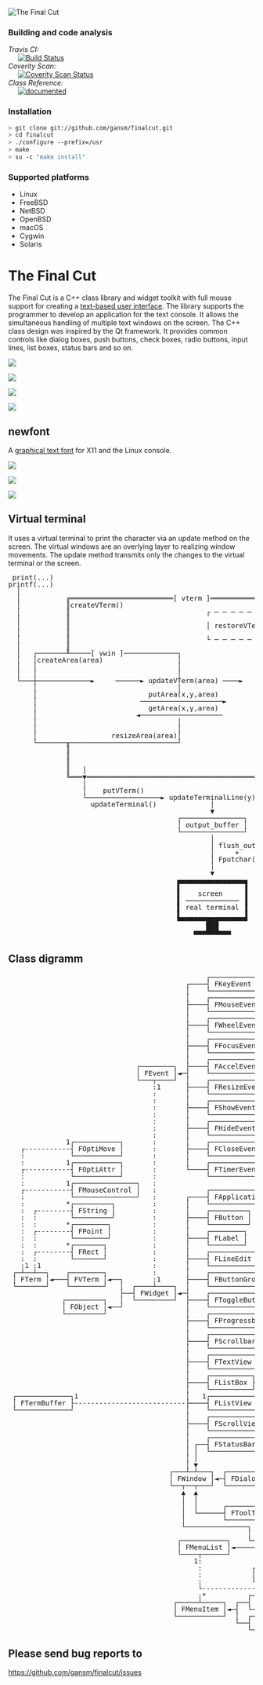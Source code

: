 ![The Final Cut](logo/png/finalcut-logo.png)

### Building and code analysis
*Travis CI:*<br />
&#160;&#160;&#160;&#160;&#160;[![Build Status](https://travis-ci.org/gansm/finalcut.svg?branch=master)](https://travis-ci.org/gansm/finalcut) <br />
*Coverity Scan:*<br />
&#160;&#160;&#160;&#160;&#160;[![Coverity Scan Status](https://scan.coverity.com/projects/6508/badge.svg)](https://scan.coverity.com/projects/6508) <br />
*Class Reference:*<br />
&#160;&#160;&#160;&#160;&#160;[![documented](https://codedocs.xyz/gansm/finalcut.svg)](https://codedocs.xyz/gansm/finalcut/hierarchy.html)

### Installation
```bash
> git clone git://github.com/gansm/finalcut.git
> cd finalcut
> ./configure --prefix=/usr
> make
> su -c "make install"
```

### Supported platforms
* Linux
* FreeBSD
* NetBSD
* OpenBSD
* macOS
* Cygwin
* Solaris

The Final Cut
=============
The Final Cut is a C++ class library and widget toolkit with full mouse support for creating a [text-based user interface](https://en.wikipedia.org/wiki/Text-based_user_interface). The library supports the programmer to develop an application for the text console. It allows the simultaneous handling of multiple text windows on the screen.
The C++ class design was inspired by the Qt framework. It provides common controls like dialog boxes, push buttons, check boxes, radio buttons, input lines, list boxes, status bars and so on.

![](doc/fileopen-dialog.png)

![](doc/progress-bar.png)

![](doc/textview.png)

![](doc/Mandelbrot.png)


newfont
-------
A [graphical text font](fonts/) for X11 and the Linux console.

![](doc/newfont1.png)

![](doc/newfont2.png)

![](doc/calculator.png)


Virtual terminal
----------------
It uses a virtual terminal to print the character via an update method on the screen.
The virtual windows are an overlying layer to realizing window movements.
The update method transmits only the changes to the virtual terminal or the screen.

<pre style="line-height: 1 !important;">
 print(...)
printf(...)
  │
  │           ╔═════════════════════════[ vterm ]═════════════════════════╗
  │           ║createVTerm()                                              ║
  │           ║                                 ┌ ─ ─ ─ ─ ─ ─ ─ ─ ─ ─ ─ ┐ ║
  │           ║                                                           ║
  │           ║                                 │ restoreVTerm(x,y,w,h) │ ║
  │           ║                                                           ║
  │           ║                                 └ ─ ─ ─ ─ ─ ─ ─ ─ ─ ─ ─ ┘ ║
  │           ║                                                           ║
  │   ┌───────╨─────[ vwin ]─────────────┐                                ║
  │   │createArea(area)                  │                                ║
  │   │                                  │                                ║
  │   │                                  │                                ║
  └───┼─────────────►     ──────► updateVTerm(area) ────►                 ║
      │                                  │                                ║
      │                           putArea(x,y,area)                       ║
      │                         ────────────────────►                     ║
      │                           getArea(x,y,area)                       ║
      │                        ◄────────────────────                      ║
      │                                  │                                ║
      │                                  │                                ║
      │                  resizeArea(area)│                                ║
      └───────╥──────────────────────────┘                                ║
              ║                                                           ║
              ║                                                           ║
              ║                                                           ║
              ║   │                                          resizeVTerm()║
              ╚═══▼═══════════════════════════════════════════════════════╝
                  │
                  │    putVTerm()
                  └──────────────────► updateTerminalLine(y)
                    updateTerminal()             │
                                                 ▼
                                         ┌───────────────┐
                                         │ output_buffer │
                                         └───────────────┘
                                                 │
                                                 │ flush_out()
                                                 │     +
                                                 │ Fputchar(char)
                                                 │
                                                 ▼
                                         ▄▄▄▄▄▄▄▄▄▄▄▄▄▄▄▄▄
                                         ▌               ▐
                                         ▌    screen     ▐
                                         ▌ ───────────── ▐
                                         ▌ real terminal ▐
                                         ▌               ▐
                                         ▀▀▀▀▀▀▀███▀▀▀▀▀▀▀
                                                ███
                                             ▀▀▀▀▀▀▀▀▀
</pre>


Class digramm
-------------
<pre style="line-height: 1 !important;">
                                                ┌───────────┐
                                           ┌────┤ FKeyEvent │
                                           │    └───────────┘
                                           │    ┌─────────────┐
                                           ├────┤ FMouseEvent │
                                           │    └─────────────┘
                                           │    ┌─────────────┐
                                           ├────┤ FWheelEvent │
                                           │    └─────────────┘
                                           │    ┌─────────────┐
                                           ├────┤ FFocusEvent │
                                           │    └─────────────┘
                                           │    ┌─────────────┐
                               ┌────────┐  ├────┤ FAccelEvent │
                               │ FEvent │◄─┤    └─────────────┘
                               └───┬────┘  │    ┌──────────────┐
                                   :1      ├────┤ FResizeEvent │
                                   :       │    └──────────────┘
                                   :       │    ┌────────────┐
                                   :       ├────┤ FShowEvent │
                                   :       │    └────────────┘
                                   :       │    ┌────────────┐
                                   :       ├────┤ FHideEvent │
                                   :       │    └────────────┘
              1┌───────────┐       :       │    ┌─────────────┐
   ┌-----------┤ FOptiMove │       :       ├────┤ FCloseEvent │
   :           └───────────┘       :       │    └─────────────┘
   :          1┌───────────┐       :       │    ┌─────────────┐
   ┌-----------┤ FOptiAttr │       :       └────┤ FTimerEvent │
   :           └───────────┘       :            └─────────────┘
   :          1┌───────────────┐   :
   ┌-----------┤ FMouseControl │   :            ┌──────────────┐
   :           └───────────────┘   :       ┌────┤ FApplication │
   :          *┌─────────┐         :       │    └──────────────┘
   :  ┌--------┤ FString │         :       │    ┌─────────┐
   :  :        └─────────┘         :       ├────┤ FButton │
   :  :       *┌────────┐          :       │    └─────────┘
   :  ┌--------┤ FPoint │          :       │    ┌────────┐
   :  :        └────────┘          :       ├────┤ FLabel │
   :  :       *┌───────┐           :       │    └────────┘
   :  ┌--------┤ FRect │           :       │    ┌───────────┐
   :  :        └───────┘           :       ├────┤ FLineEdit │
   :1 :1                           :       │    └───────────┘
 ┌─┴──┴──┐    ┌────────┐           :       │    ┌──────────────┐      ┌──────────────┐
 │ FTerm │◄───┤ FVTerm │◄──┐       :1      ├────┤ FButtonGroup │   ┌──┤ FRadioButton │
 └───────┘    └────────┘   │  ┌────┴────┐  │    └──────────────┘   │  └──────────────┘
                           ├──┤ FWidget │◄─┤    ┌───────────────┐  │  ┌───────────┐
             ┌─────────┐   │  └─────────┘  ├────┤ FToggleButton │◄─┼──┤ FCheckBox │
             │ FObject │◄──┘               │    └───────────────┘  │  └───────────┘
             └─────────┘                   │    ┌──────────────┐   │  ┌─────────┐
                                           ├────┤ FProgressbar │   └──┤ FSwitch │
                                           │    └──────────────┘      └─────────┘
                                           │    ┌────────────┐
                                           ├────┤ FScrollbar │
                                           │    └────────────┘
                                           │    ┌───────────┐
                                           ├────┤ FTextView │
                                           │    └───────────┘
                                           │    ┌──────────┐1     *┌──────────────┐
                                           ├────┤ FListBox ├-------┤ FListBoxItem │
                                           │    └──────────┘       └──────────────┘
 ┌─────────────┐1                          │   1┌───────────┐1    *┌───────────────┐
 │ FTermBuffer ├---------------------------├────┤ FListView ├------┤ FListViewItem │
 └─────────────┘                           │    └───────────┘      └───────────────┘
                                           │    ┌─────────────┐
                                           ├────┤ FScrollView │
                                           │    └─────────────┘
                                           │    ┌────────────┐1   *┌────────────┐
                                           │ ┌──┤ FStatusBar ├-----┤ FStatusKey │
                                           │ │  └────────────┘     └────────────┘
                                           │ │
                                           │ ▼                       ┌─────────────┐
                                       ┌───┴─┴───┐  ┌─────────┐   ┌──┤ FFileDialog │
                                       │ FWindow │◄─┤ FDialog │◄──┤  └─────────────┘
                                       └──┬──┬───┘  └─────────┘   │  ┌─────────────┐
                                          ▲  ▲                    └──┤ FMessageBox │
                                          │  │                       └─────────────┘
                                          │  │      ┌──────────┐
                                          │  └──────┤ FToolTip │
                                          │         └──────────┘
                                          └───────────────┐          ┌──────────┐
                                                          │      ┌───┤ FMenuBar │
                                         ┌───────────┐    └──────┤   └──────────┘
                                         │ FMenuList │◄──────────┤   ┌───────┐
                                         └────┬──────┘           └───┤ FMenu │◄──┐
                                             1:                      └───────┘   │
                                              :            ┌─────────────────┐   │
                                              :            │ FDialogListMenu ├───┘
                                              :            └─────────────────┘
                                              └--------------------------------┐
                                              :*          ┌────────────────┐*  :
                                        ┌─────┴─────┐  ┌──┤ FCheckMenuItem ├---┘
                                        │ FMenuItem │◄─┤  └────────────────┘   :
                                        └───────────┘  │  ┌────────────────┐*  :
                                                       └──┤ FRadioMenuItem ├---┘
                                                          └────────────────┘
</pre>

Please send bug reports to
--------------------------
https://github.com/gansm/finalcut/issues

